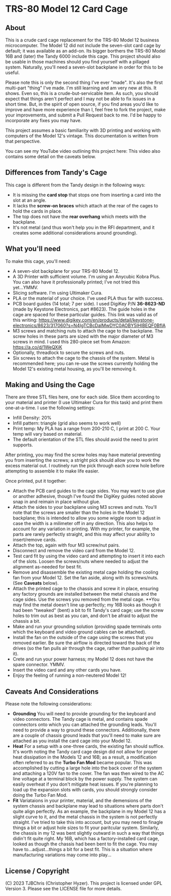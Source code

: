# TRS-80 Model 12 Card Cage

## About
This is a crude card cage replacement for the TRS-80 Model 12 business microcomputer.  The Model 12 did not include the seven-slot card cage by default; it was available as an add-on.  Its bigger borthers the TRS-80 Model 16B and (later) the Tandy 6000 include this cage.  This project should also be usable in those machines should you find yourself with a pillaged system.  Naturally, you'll need a seven-slot backplane in order for this to be useful.

Please note this is only the second thing I've ever "made".  It's also the first multi-part "thing" I've made.  I'm still learning and am very new at this.  It shows.  Even so, this is a crude-but-servicable item.  As such, you should expect that things aren't perfect and I may not be able to fix issues in a short time.  But, in the spirit of open source, if you find areas you'd like to improve and have more experience than I, feel free to fork the project, make your improvements, and submit a Pull Request back to me.  I'd be happy to incorporate any fixes you may have.

This project assumes a basic familiarity with 3D printing and working with computers of the Model 12's vintage. This documentation is written from that perspective.

You can see my YouTube video outlining this project here:
This video also contains some detail on the caveats below.

## Differences from Tandy's Cage

This cage is different from the Tandy design in the following ways:

* It is missing the **card stop** that stops one from inserting a card into the slot at an angle.
* It lacks the **screw-on braces** which attach at the rear of the cages to hold the cards in place.
* The top does not have the **rear overhang** which meets with the backplane.
* It's not metal (and thus won't help you in the RFI department, and it creates some additional considerations around grounding).

## What you'll need

To make this cage, you'll need:

* A seven-slot backplane for your TRS-80 Model 12.
* A 3D Printer with sufficient volume.  I'm using an Anycubic Kobra Plus.  You can also have it professionally printed; I've not tried this yet...YMMV.
* Slicing software.  I'm using Ultimaker Cura.  
* PLA or the material of your choice.  I've used PLA thus far with success.
* PCB board guides (14 total; 7 per side).  I used DigiKey P/N **36-8623-ND** (made by Keystone Electronics, part #8623).  The guide holes in the cage are spaced for these particular guides.  This link was valid as of this writing: https://www.digikey.com/en/products/detail/keystone-electronics/8623/317060?s=N4IgTCBcDaIMwDYC0AOBY5IHIBEQF0BfIA
* M3 screws and matching nuts to attach the cage to the backplane.  The screw holes in these parts are sized with the major diameter of M3 screws in mind.  I used this 280-piece set from Amazon: https://a.co/d/1WeQXiK
* Optionally, threadlock to secure the screws and nuts.
* Six screws to attach the cage to the chassis of the system.  Metal is recommended here; you can re-use the screws currently holding the Model 12's existing metal housing, as you'll be removing it.

## Making and Using the Cage

There are three STL files here, one for each side. Slice them according to your material and printer (I use Ultimaker Cura for this task) and print them one-at-a-time.  I use the following settings:

* Infill Density: 20%
* Infill pattern: triangle (grid also seems to work well)
* Print temp: My PLA has a range from 200-210 C, I print at 200 C.  Your temp will vary based on material.
* The default orientation of the STL files should avoid the need to print supports.

After printing, you may find the screw holes may have material preventing you from inserting the screws; a stright pick should allow you to work the excess material out.  I routinely run the pick through each screw hole before attempting to assemble it to make life easier.

Once printed, put it together:

* Attach the PCB card guides to the cage sides.  You may want to use glue or another adhesive, though I've found the DigiKey guides noted above snap in and reimain in place without glue.
* Attach the sides to your backplane using M3 screws and nuts.  You'll note that the screws are smaller than the holes in the Model 12 backplane; this is intended to allow you some wiggle room to adjust in case the width is a milimeter off in any direction.  This also helps to account for any variation in printing.  With my printer, for example, the parts are rarely perfectly straight, and this may affect your ability to insert/remove cards.
* Attach the top, again with four M3 screw/nut pairs.
* Disconnect and remove the video card from the Model 12.
* Test card fit by using the video card and attempting to insert it into each of the slots.  Loosen the screws/nuts where needed to adjust the alignment as-needed for best fit.
* Remove and disassemble the existing metal cage holding the cooling fan from your Model 12.  Set the fan aside, along with its screws/nuts.  (See **Caveats** below). 
* Attach the printed cage to the chassis and screw it in place, ensuring any factory grounds are installed between the metal chassis and the cage sides.  Use the screws you removed from the metal cage.  **You may find the metal doesn't line up perfectly; my 16B looks as though it had been "tweaked" (bent) a bit to fit Tandy's card cage; use the screw holes to trim out as best as you can, and don't be afraid to adjust the chassis a bit.
* Make and run your grounding solution (providing spade terminals onto which the keyboard and video ground cables can be attached).
* Install the fan on the outside of the cage using the screws that you removed earlier.  Be sure the airflow is directed toward the back of the drives (so the fan pulls air through the cage, rather than pushing air into it).
* Crete and run your power harness; my Model 12 does not have the spare connector.  YMMV.
* Insert the video card and any other cards you have.
* Enjoy the feeling of running a non-neutered Model 12!

## Caveats And Considerations

Please note the following considerations:

* **Grounding** You will need to provide grounding for the keyboard and video connectors.  The Tandy cage is metal, and contains spade connectors onto which you can attached the grounding leads.  You'll need to provide a way to ground these connectors.  Additionally, there are a couple of chassis ground leads that you'll need to make sure are attached as you install the card cage into your Model 12.
* **Heat** For a setup with a one-three cards, the existing fan should suffice.  It's worth noting the Tandy card cage design did not allow for proper heat dissipation in the Models 12 and 16B; as a result, a modification often referred to as the **Turbo Fan Mod** became popular.  This was accomplished by cutting a large hole into the back cover of the system and attaching a 120V fan to the cover.  The fan was then wired to the AC line voltage at a terminal block by the power supply.  The system can easily overheat if you don't mitigate heat issues.  If you're planning to load up the expansion slots with cards, you should strongly consider doing the Turbo Fan Mod.
* **Fit** Variataions in your printer, material, and the demensions of the system chassis and backplane may lead to situations where parts don't quite align perfectly.  As an example, the backplane in my Model 12 has a slight curve to it, and the metal chassis in the system is not perfectly straight.  I've tried to take this into account, but you may need to finagle things a bit or adjust hole sizes to fit your paritcular system.  Similarly, the chassis in my 12 was bent slightly outward in such a way that things didin't fit quite right.  My 16B, which has a factory-installed card cage, looked as though the chassis had been bent to fit the cage.  You may have to...adjust...things a bit for a best fit.  This is a situation where manufacturing variations may come into play...

## License / Copyright

(C) 2023 TJBChris (Christopher Hyzer).  This project is licensed under GPL Version 3.  Please see the LICENSE file for more details.

